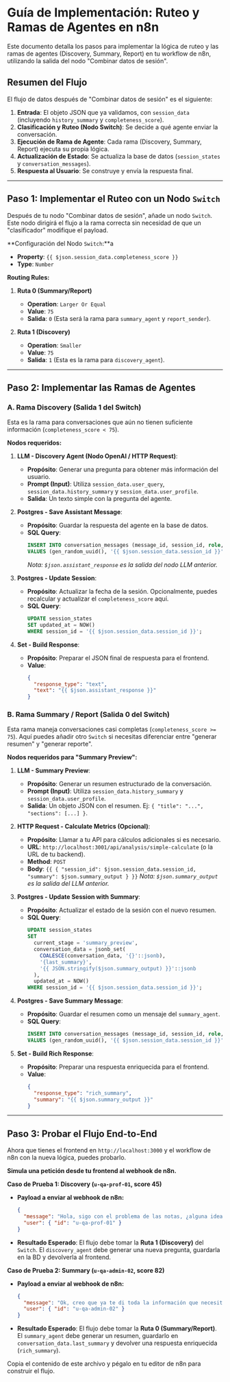 # Guía de Implementación: Ruteo y Ramas de Agentes en n8n

Este documento detalla los pasos para implementar la lógica de ruteo y las ramas de agentes (Discovery, Summary, Report) en tu workflow de n8n, utilizando la salida del nodo "Combinar datos de sesión".

## Resumen del Flujo

El flujo de datos después de "Combinar datos de sesión" es el siguiente:

1.  **Entrada**: El objeto JSON que ya validamos, con `session_data` (incluyendo `history_summary` y `completeness_score`).
2.  **Clasificación y Ruteo (Nodo Switch)**: Se decide a qué agente enviar la conversación.
3.  **Ejecución de Rama de Agente**: Cada rama (Discovery, Summary, Report) ejecuta su propia lógica.
4.  **Actualización de Estado**: Se actualiza la base de datos (`session_states` y `conversation_messages`).
5.  **Respuesta al Usuario**: Se construye y envía la respuesta final.

---

## Paso 1: Implementar el Ruteo con un Nodo `Switch`

Después de tu nodo "Combinar datos de sesión", añade un nodo `Switch`. Este nodo dirigirá el flujo a la rama correcta sin necesidad de que un "clasificador" modifique el payload.

**Configuración del Nodo `Switch`:**a

- **Property**: `{{ $json.session_data.completeness_score }}`
- **Type**: `Number`

**Routing Rules:**

1.  **Ruta 0 (Summary/Report)**
    - **Operation**: `Larger Or Equal`
    - **Value**: `75`
    - **Salida**: `0` (Esta será la rama para `summary_agent` y `report_sender`).

2.  **Ruta 1 (Discovery)**
    - **Operation**: `Smaller`
    - **Value**: `75`
    - **Salida**: `1` (Esta es la rama para `discovery_agent`).

---

## Paso 2: Implementar las Ramas de Agentes

### A. Rama Discovery (Salida 1 del Switch)

Esta es la rama para conversaciones que aún no tienen suficiente información (`completeness_score < 75`).

**Nodos requeridos:**

1.  **LLM - Discovery Agent (Nodo OpenAI / HTTP Request)**:
    - **Propósito**: Generar una pregunta para obtener más información del usuario.
    - **Prompt (Input)**: Utiliza `session_data.user_query`, `session_data.history_summary` y `session_data.user_profile`.
    - **Salida**: Un texto simple con la pregunta del agente.

2.  **Postgres - Save Assistant Message**:
    - **Propósito**: Guardar la respuesta del agente en la base de datos.
    - **SQL Query**:
      ```sql
      INSERT INTO conversation_messages (message_id, session_id, role, message, agent_name, created_at)
      VALUES (gen_random_uuid(), '{{ $json.session_data.session_id }}', 'assistant', '{{ $json.assistant_response }}', 'discovery_agent', NOW());
      ```
      *Nota: `$json.assistant_response` es la salida del nodo LLM anterior.*

3.  **Postgres - Update Session**:
    - **Propósito**: Actualizar la fecha de la sesión. Opcionalmente, puedes recalcular y actualizar el `completeness_score` aquí.
    - **SQL Query**:
      ```sql
      UPDATE session_states
      SET updated_at = NOW()
      WHERE session_id = '{{ $json.session_data.session_id }}';
      ```

4.  **Set - Build Response**:
    - **Propósito**: Preparar el JSON final de respuesta para el frontend.
    - **Value**:
      ```json
      {
        "response_type": "text",
        "text": "{{ $json.assistant_response }}"
      }
      ```

### B. Rama Summary / Report (Salida 0 del Switch)

Esta rama maneja conversaciones casi completas (`completeness_score >= 75`). Aquí puedes añadir otro `Switch` si necesitas diferenciar entre "generar resumen" y "generar reporte".

**Nodos requeridos para "Summary Preview":**

1.  **LLM - Summary Preview**:
    - **Propósito**: Generar un resumen estructurado de la conversación.
    - **Prompt (Input)**: Utiliza `session_data.history_summary` y `session_data.user_profile`.
    - **Salida**: Un objeto JSON con el resumen. Ej: `{ "title": "...", "sections": [...] }`.

2.  **HTTP Request - Calculate Metrics (Opcional)**:
    - **Propósito**: Llamar a tu API para cálculos adicionales si es necesario.
    - **URL**: `http://localhost:3001/api/analysis/simple-calculate` (o la URL de tu backend).
    - **Method**: `POST`
    - **Body**: `{{ { "session_id": $json.session_data.session_id, "summary": $json.summary_output } }}`
      *Nota: `$json.summary_output` es la salida del LLM anterior.*

3.  **Postgres - Update Session with Summary**:
    - **Propósito**: Actualizar el estado de la sesión con el nuevo resumen.
    - **SQL Query**:
      ```sql
      UPDATE session_states
      SET
        current_stage = 'summary_preview',
        conversation_data = jsonb_set(
          COALESCE(conversation_data, '{}'::jsonb),
          '{last_summary}',
          '{{ JSON.stringify($json.summary_output) }}'::jsonb
        ),
        updated_at = NOW()
      WHERE session_id = '{{ $json.session_data.session_id }}';
      ```

4.  **Postgres - Save Summary Message**:
    - **Propósito**: Guardar el resumen como un mensaje del `summary_agent`.
    - **SQL Query**:
      ```sql
      INSERT INTO conversation_messages (message_id, session_id, role, message, agent_name, created_at)
      VALUES (gen_random_uuid(), '{{ $json.session_data.session_id }}', 'assistant', '{{ JSON.stringify($json.summary_output) }}', 'summary_agent', NOW());
      ```

5.  **Set - Build Rich Response**:
    - **Propósito**: Preparar una respuesta enriquecida para el frontend.
    - **Value**:
      ```json
      {
        "response_type": "rich_summary",
        "summary": "{{ $json.summary_output }}"
      }
      ```

---

## Paso 3: Probar el Flujo End-to-End

Ahora que tienes el frontend en `http://localhost:3000` y el workflow de n8n con la nueva lógica, puedes probarlo.

**Simula una petición desde tu frontend al webhook de n8n.**

**Caso de Prueba 1: Discovery (`u-qa-prof-01`, score 45)**

- **Payload a enviar al webhook de n8n:**
  ```json
  {
    "message": "Hola, sigo con el problema de las notas, ¿alguna idea?",
    "user": { "id": "u-qa-prof-01" }
  }
  ```
- **Resultado Esperado**: El flujo debe tomar la **Ruta 1 (Discovery)** del `Switch`. El `discovery_agent` debe generar una nueva pregunta, guardarla en la BD y devolverla al frontend.

**Caso de Prueba 2: Summary (`u-qa-admin-02`, score 82)**

- **Payload a enviar al webhook de n8n:**
  ```json
  {
    "message": "Ok, creo que ya te di toda la información que necesitabas sobre el reporte.",
    "user": { "id": "u-qa-admin-02" }
  }
  ```
- **Resultado Esperado**: El flujo debe tomar la **Ruta 0 (Summary/Report)**. El `summary_agent` debe generar un resumen, guardarlo en `conversation_data.last_summary` y devolver una respuesta enriquecida (`rich_summary`).

Copia el contenido de este archivo y pégalo en tu editor de n8n para construir el flujo.

